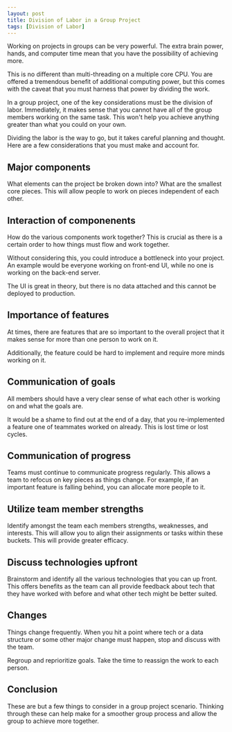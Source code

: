 ```yaml
---
layout: post
title: Division of Labor in a Group Project
tags: [Division of Labor]
---
```


Working on projects in groups can be very powerful.  The extra brain power, hands, and computer time mean that you have the possibility of achieving more.

This is no different than multi-threading on a multiple core CPU.  You are offered a tremendous benefit of additional computing power, but this comes with the caveat that you must harness that power by dividing the work.  

In a group project, one of the key considerations must be the division of labor.  Immediately, it makes sense that you cannot have all of the group members working on the same task.  This won't help you achieve anything greater than what you could on your own.  

Dividing the labor is the way to go, but it takes careful planning and thought.  Here are a few considerations that you must make and account for.

<!--more-->

## Major components

What elements can the project be broken down into?  What are the smallest core pieces.  This will allow people to work on pieces independent of each other.

## Interaction of componenents

How do the various components work together?  This is crucial as there is a certain order to how things must flow and work together.  

Without considering this, you could introduce a bottleneck into your project.  An example would be everyone working on front-end UI, while no one is working on the back-end server.  

The UI is great in theory, but there is no data attached and this cannot be deployed to production.

## Importance of features

At times, there are features that are so important to the overall project that it makes sense for more than one person to work on it.

Additionally, the feature could be hard to implement and require more minds working on it.  

## Communication of goals

All members should have a very clear sense of what each other is working on and what the goals are.

It would be a shame to find out at the end of a day, that you re-implemented a feature one of teammates worked on already.  This is lost time or lost cycles.  

## Communication of progress

Teams must continue to communicate progress regularly.  This allows a team to refocus on key pieces as things change.  For example, if an important feature is falling behind, you can allocate more people to it.

## Utilize team member strengths

Identify amongst the team each members strengths, weaknesses, and interests.  This will allow you to align their assignments or tasks within these buckets.  This will provide greater efficacy.  

## Discuss technologies upfront

Brainstorm and identify all the various technologies that you can up front.  This offers benefits as the team can all provide feedback about tech that they have worked with before and what other tech might be better suited.  

## Changes

Things change frequently.  When you hit a point where tech or a data structure or some other major change must happen, stop and discuss with the team. 

Regroup and reprioritize goals.  Take the time to reassign the work to each person.

## Conclusion

These are but a few things to consider in a group project scenario.  Thinking through these can help make for a smoother group process and allow the group to achieve more together. 